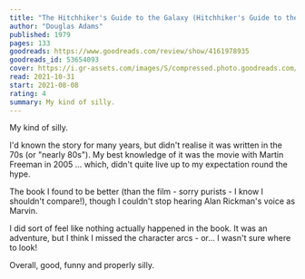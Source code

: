 ```yaml
---
title: "The Hitchhiker's Guide to the Galaxy (Hitchhiker's Guide to the Galaxy, #1)"
author: "Douglas Adams"
published: 1979
pages: 133
goodreads: https://www.goodreads.com/review/show/4161978935
goodreads_id: 53654093
cover: https://i.gr-assets.com/images/S/compressed.photo.goodreads.com/books/1590830485l/53654093._SY475_.jpg
read: 2021-10-31
start: 2021-08-08
rating: 4
summary: My kind of silly.
---
```


My kind of silly.

I'd known the story for many years, but didn't realise it was written in the 70s (or "nearly 80s"). My best knowledge of it was the movie with Martin Freeman in 2005 … which, didn't quite live up to my expectation round the hype.

The book I found to be better (than the film - sorry purists - I know I shouldn't compare!), though I couldn't stop hearing Alan Rickman's voice as Marvin.

I did sort of feel like nothing actually happened in the book. It was an adventure, but I think I missed the character arcs - or… I wasn't sure where to look!

Overall, good, funny and properly silly.
